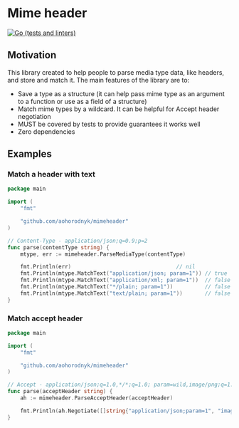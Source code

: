 # Mime header
[![Go (tests and linters)](https://github.com/aohorodnyk/mimeheader/actions/workflows/go.yml/badge.svg)](https://github.com/aohorodnyk/mimeheader/actions/workflows/go.yml)

## Motivation
This library created to help people to parse media type data, like headers, and store and match it.
The main features of the library are to:
* Save a type as a structure (it can help pass mime type as an argument to a function or use as a field of a structure)
* Match mime types by a wildcard. It can be helpful for Accept header negotiation
* MUST be covered by tests to provide guarantees it works well
* Zero dependencies

## Examples
### Match a header with text

```go
package main

import (
	"fmt"

	"github.com/aohorodnyk/mimeheader"
)

// Content-Type - application/json;q=0.9;p=2
func parse(contentType string) {
	mtype, err := mimeheader.ParseMediaType(contentType)

	fmt.Println(err)                                 // nil
	fmt.Println(mtype.MatchText("application/json; param=1")) // true
	fmt.Println(mtype.MatchText("application/xml; param=1"))  // false
	fmt.Println(mtype.MatchText("*/plain; param=1"))          // false
	fmt.Println(mtype.MatchText("text/plain; param=1"))       // false
}
```

### Match accept header

```go
package main

import (
	"fmt"

	"github.com/aohorodnyk/mimeheader"
)

// Accept - application/json;q=1.0,*/*;q=1.0; param=wild,image/png;q=1.0;param=test
func parse(acceptHeader string) {
	ah := mimeheader.ParseAcceptHeader(acceptHeader)

	fmt.Println(ah.Negotiate([]string{"application/json;param=1", "image/png"}, "text/javascript")) // image/png, image/png, true
}
```
